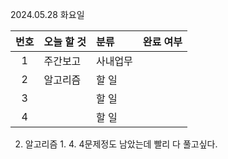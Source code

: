 2024.05.28 화요일

| 번호 | 오늘 할 것 | 분류     | 완료 여부 |
| :--: | :--------- | :------- | :-------: |
|  1   | 주간보고   | 사내업무 |           |
|  2   | 알고리즘   | 할 일    |           |
|  3   |            | 할 일    |           |
|  4   |            | 할 일    |           |

2. 알고리즘
   1. 
   4. 4문제정도 남았는데 빨리 다 풀고싶다.
   
   
   

